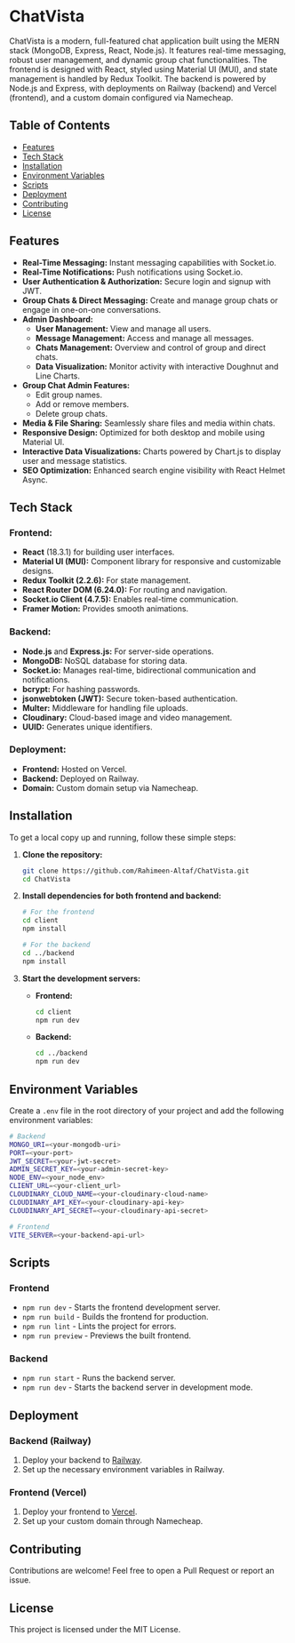 # ChatVista

ChatVista is a modern, full-featured chat application built using the MERN stack (MongoDB, Express, React, Node.js). It features real-time messaging, robust user management, and dynamic group chat functionalities. The frontend is designed with React, styled using Material UI (MUI), and state management is handled by Redux Toolkit. The backend is powered by Node.js and Express, with deployments on Railway (backend) and Vercel (frontend), and a custom domain configured via Namecheap.

## Table of Contents

- [Features](#features)
- [Tech Stack](#tech-stack)
- [Installation](#installation)
- [Environment Variables](#environment-variables)
- [Scripts](#scripts)
- [Deployment](#deployment)
- [Contributing](#contributing)
- [License](#license)

## Features

- **Real-Time Messaging:** Instant messaging capabilities with Socket.io.
- **Real-Time Notifications:** Push notifications using Socket.io.
- **User Authentication & Authorization:** Secure login and signup with JWT.
- **Group Chats & Direct Messaging:** Create and manage group chats or engage in one-on-one conversations.
- **Admin Dashboard:** 
  - **User Management:** View and manage all users.
  - **Message Management:** Access and manage all messages.
  - **Chats Management:** Overview and control of group and direct chats.
  - **Data Visualization:** Monitor activity with interactive Doughnut and Line Charts.
- **Group Chat Admin Features:**
  - Edit group names.
  - Add or remove members.
  - Delete group chats.
- **Media & File Sharing:** Seamlessly share files and media within chats.
- **Responsive Design:** Optimized for both desktop and mobile using Material UI.
- **Interactive Data Visualizations:** Charts powered by Chart.js to display user and message statistics.
- **SEO Optimization:** Enhanced search engine visibility with React Helmet Async.

## Tech Stack

### Frontend:
- **React** (18.3.1) for building user interfaces.
- **Material UI (MUI):** Component library for responsive and customizable designs.
- **Redux Toolkit (2.2.6):** For state management.
- **React Router DOM (6.24.0):** For routing and navigation.
- **Socket.io Client (4.7.5):** Enables real-time communication.
- **Framer Motion:** Provides smooth animations.

### Backend:
- **Node.js** and **Express.js:** For server-side operations.
- **MongoDB:** NoSQL database for storing data.
- **Socket.io:** Manages real-time, bidirectional communication and notifications.
- **bcrypt:** For hashing passwords.
- **jsonwebtoken (JWT):** Secure token-based authentication.
- **Multer:** Middleware for handling file uploads.
- **Cloudinary:** Cloud-based image and video management.
- **UUID:** Generates unique identifiers.

### Deployment:
- **Frontend:** Hosted on Vercel.
- **Backend:** Deployed on Railway.
- **Domain:** Custom domain setup via Namecheap.

## Installation

To get a local copy up and running, follow these simple steps:

1. **Clone the repository:**
   ```bash
   git clone https://github.com/Rahimeen-Altaf/ChatVista.git
   cd ChatVista
   ```

2. **Install dependencies for both frontend and backend:**
   ```bash
   # For the frontend
   cd client
   npm install
   
   # For the backend
   cd ../backend
   npm install
   ```

3. **Start the development servers:**
   - **Frontend:**
     ```bash
     cd client
     npm run dev
     ```
   - **Backend:**
     ```bash
     cd ../backend
     npm run dev
     ```

## Environment Variables

Create a `.env` file in the root directory of your project and add the following environment variables:

```bash
# Backend
MONGO_URI=<your-mongodb-uri>
PORT=<your-port>
JWT_SECRET=<your-jwt-secret>
ADMIN_SECRET_KEY=<your-admin-secret-key>
NODE_ENV=<your_node_env>
CLIENT_URL=<your-client_url>
CLOUDINARY_CLOUD_NAME=<your-cloudinary-cloud-name>
CLOUDINARY_API_KEY=<your-cloudinary-api-key>
CLOUDINARY_API_SECRET=<your-cloudinary-api-secret>

# Frontend
VITE_SERVER=<your-backend-api-url>
```

## Scripts

### Frontend

- `npm run dev` - Starts the frontend development server.
- `npm run build` - Builds the frontend for production.
- `npm run lint` - Lints the project for errors.
- `npm run preview` - Previews the built frontend.

### Backend

- `npm run start` - Runs the backend server.
- `npm run dev` - Starts the backend server in development mode.

## Deployment

### Backend (Railway)
1. Deploy your backend to [Railway](https://chatapp-production-a445.up.railway.app).
2. Set up the necessary environment variables in Railway.

### Frontend (Vercel)
1. Deploy your frontend to [Vercel](https://www.chatvista.rahh.me/).
2. Set up your custom domain through Namecheap.

## Contributing

Contributions are welcome! Feel free to open a Pull Request or report an issue.

## License

This project is licensed under the MIT License.
